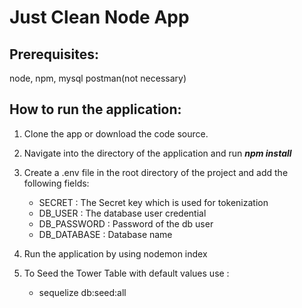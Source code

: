 # Just Clean Node App

## Prerequisites: 
node, npm, mysql postman(not necessary)


## How to run the application:

1) Clone the app or download the code source.

2) Navigate into the directory of the application and run ***npm install***

3) Create a .env file in the root directory of the project and add the following fields:
    * SECRET : The Secret key which is used for tokenization
    * DB_USER : The database user credential
    * DB_PASSWORD : Password of the db user
    * DB_DATABASE : Database name
  
4) Run the application by using nodemon index
 
5) To Seed the Tower Table with default values use : 
      * sequelize db:seed:all 
